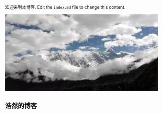 欢迎来到本博客. Edit the `index.md` file to change this content.

![Image of lasa logo](images/231.png)

## 浩然的博客


